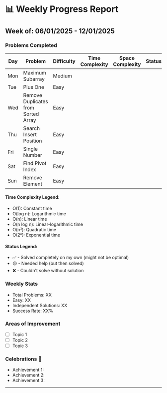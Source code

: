 # 📊 Weekly Progress Report
## Week of: 06/01/2025 - 12/01/2025

### Problems Completed
| Day  | Problem                             | Difficulty | Time Complexity | Space Complexity | Status |
|------|-------------------------------------|------------|-----------------|------------------|--------|
| Mon  | Maximum Subarray                    | Medium     |                 |                  |        |
| Tue  | Plus One                            | Easy       |                 |                  |        |
| Wed  | Remove Duplicates from Sorted Array | Easy       |                 |                  |        |
| Thu  | Search Insert Position              | Easy       |                 |                  |        |
| Fri  | Single Number                       | Easy       |                 |                  |        |
| Sat  | Find Pivot Index                    | Easy       |                 |                  |        |
| Sun  | Remove Element                      | Easy       |                 |                  |        |

#### Time Complexity Legend:
- O(1): Constant time
- O(log n): Logarithmic time
- O(n): Linear time
- O(n log n): Linear-logarithmic time
- O(n²): Quadratic time
- O(2ⁿ): Exponential time

#### Status Legend:
* ✅ - Solved completely on my own (might not be optimal)
* 🟡 - Needed help (but then solved)
* ❌ - Couldn't solve without solution

### Weekly Stats
- Total Problems: XX
- Easy: XX
- Independent Solutions: XX
- Success Rate: XX%

### Areas of Improvement
- [ ] Topic 1
- [ ] Topic 2
- [ ] Topic 3

### Celebrations 🎉
- Achievement 1:
- Achievement 2:
- Achievement 3:

---